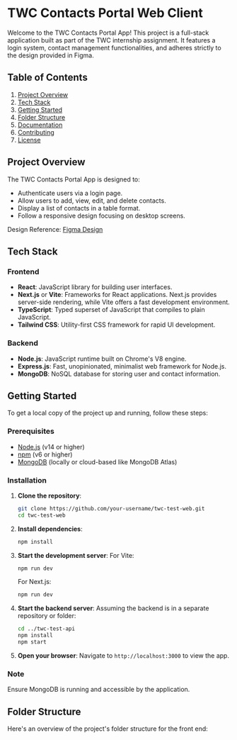 # TWC Contacts Portal Web Client

Welcome to the TWC Contacts Portal App! This project is a full-stack application built as part of the TWC internship assignment. It features a login system, contact management functionalities, and adheres strictly to the design provided in Figma.

## Table of Contents

1. [Project Overview](#project-overview)
2. [Tech Stack](#tech-stack)
3. [Getting Started](#getting-started)
4. [Folder Structure](#folder-structure)
5. [Documentation](#documentation)
6. [Contributing](#contributing)
7. [License](#license)

## Project Overview

The TWC Contacts Portal App is designed to:
- Authenticate users via a login page.
- Allow users to add, view, edit, and delete contacts.
- Display a list of contacts in a table format.
- Follow a responsive design focusing on desktop screens.

Design Reference: [Figma Design](https://www.figma.com/file/4f8t98A25BOn8VmAvymWyF/Contacts-Portal---Intern?type=design&node-id=0%3A1&mode=design&t=HnIJJSl4OTwfHqpn-1)

## Tech Stack

### Frontend
- **React**: JavaScript library for building user interfaces.
- **Next.js** or **Vite**: Frameworks for React applications. Next.js provides server-side rendering, while Vite offers a fast development environment.
- **TypeScript**: Typed superset of JavaScript that compiles to plain JavaScript.
- **Tailwind CSS**: Utility-first CSS framework for rapid UI development.

### Backend
- **Node.js**: JavaScript runtime built on Chrome's V8 engine.
- **Express.js**: Fast, unopinionated, minimalist web framework for Node.js.
- **MongoDB**: NoSQL database for storing user and contact information.

## Getting Started

To get a local copy of the project up and running, follow these steps:

### Prerequisites

- [Node.js](https://nodejs.org/) (v14 or higher)
- [npm](https://www.npmjs.com/) (v6 or higher)
- [MongoDB](https://www.mongodb.com/) (locally or cloud-based like MongoDB Atlas)

### Installation

1. **Clone the repository**:
    ```bash
    git clone https://github.com/your-username/twc-test-web.git
    cd twc-test-web
    ```

2. **Install dependencies**:
    ```bash
    npm install
    ```

3. **Start the development server**:
    For Vite:
    ```bash
    npm run dev
    ```
    For Next.js:
    ```bash
    npm run dev
    ```

4. **Start the backend server**:
    Assuming the backend is in a separate repository or folder:
    ```bash
    cd ../twc-test-api
    npm install
    npm start
    ```

5. **Open your browser**:
    Navigate to `http://localhost:3000` to view the app.

### Note
Ensure MongoDB is running and accessible by the application.

## Folder Structure

Here's an overview of the project's folder structure for the front end:

